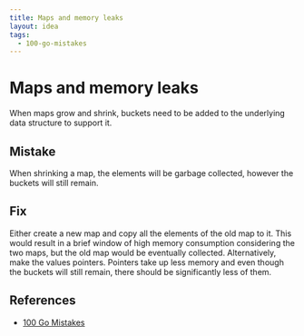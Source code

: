 ```yaml
---
title: Maps and memory leaks
layout: idea
tags:
  - 100-go-mistakes
---
```


# Maps and memory leaks

When maps grow and shrink, buckets need to be added to the underlying data
structure to support it.

## Mistake

When shrinking a map, the elements will be garbage collected, however the
buckets will still remain.

## Fix

Either create a new map and copy all the elements of the old map to it. This
would result in a brief window of high memory consumption considering the two
maps, but the old map would be eventually collected. Alternatively, make the
values pointers. Pointers take up less memory and even though the buckets will
still remain, there should be significantly less of them.

## References

- [100 Go Mistakes](/reference/100-Go-Mistakes-and-How-to-Avoid-Them)
